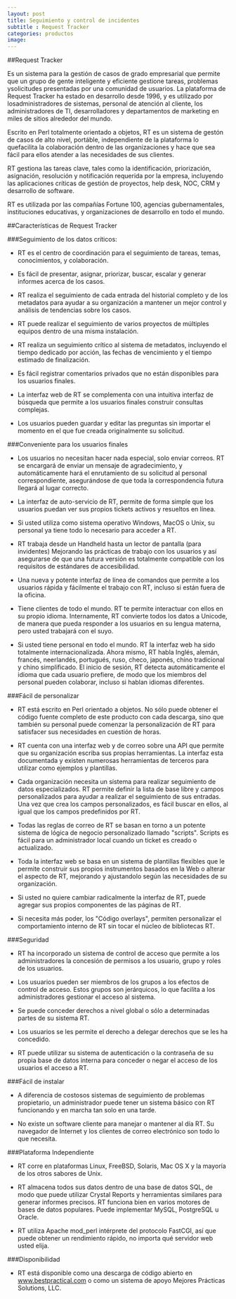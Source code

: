 ```yaml
---
layout: post
title: Seguimiento y control de incidentes
subtitle : Request Tracker 
categories: productos
image: 
---
```


##Request Tracker 

Es un sistema para la gestión de casos de grado empresarial que permite que un grupo de gente inteligente y eficiente gestione tareas, problemas ysolicitudes presentadas por una comunidad de usuarios. La plataforma de Request Tracker ha estado en desarrollo desde 1996, y es utilizado por losadministradores de sistemas, personal de atención al cliente, los administradores de TI, desarrolladores y departamentos de marketing en miles de sitios alrededor del mundo.

Escrito en Perl totalmente orientado a objetos, RT es un sistema de gestón de casos de alto nivel, portáble, independiente de la plataforma lo quefacilita la colaboración dentro de las organizaciones y hace que sea fácil para ellos atender a las necesidades de sus clientes.

RT gestiona las tareas clave, tales como la identificación, priorización, asignación, resolución y notificación requerida por la empresa, incluyendo las aplicaciones críticas de gestión de proyectos, help desk, NOC, CRM y desarrollo de software.

RT es utilizada por las compañías Fortune 100, agencias gubernamentales, instituciones educativas, y organizaciones de desarrollo en todo el mundo.

##Características de Request Tracker

###Seguimiento de los datos críticos:

* RT es el centro de coordinación para el seguimiento de tareas, temas, conocimientos, y colaboración. 

* Es fácil de presentar, asignar, priorizar, buscar, escalar y generar informes acerca de los casos. 

* RT realiza el seguimiento de cada entrada del historial completo y de los metadatos para ayudar a su organización a mantener un mejor control y análisis de tendencias sobre los casos.

* RT puede realizar el seguimiento de varios proyectos de múltiples equipos dentro de una misma instalación. 

* RT realiza un seguimiento crítico al sistema de metadatos, incluyendo el tiempo dedicado por acción, las fechas de vencimiento y el tiempo estimado de finalización. 

* Es fácil registrar comentarios privados que no están disponibles para los usuarios finales.

* La interfaz web de RT se complementa con una intuitiva interfaz de búsqueda que permite a los usuarios finales construir consultas complejas.

* Los usuarios pueden guardar y editar las preguntas sin importar el momento en el que fue creada originalmente su solicitud.

###Conveniente para los usuarios finales

* Los usuarios no necesitan hacer nada especial, solo enviar correos. RT se encargará de enviar un mensaje de agradecimiento, y automáticamente hará el enrutamiento de su solicitud al personal correspondiente, asegurándose de que toda la correspondencia futura llegará al lugar correcto. 

* La interfaz de auto-servicio de RT, permite de forma simple que los usuarios puedan ver sus propios tickets activos y resueltos en línea. 

* Si usted utiliza como sistema operativo Windows, MacOS o Unix, su personal ya tiene todo lo necesario para acceder a RT.

* RT trabaja desde un Handheld hasta un lector de pantalla (para invidentes) Mejorando las prácticas de trabajo con los usuarios y así asegurarse de que una futura versión es totalmente compatible con los requisitos de estándares de accesibilidad.

* Una nueva y potente interfaz de línea de comandos que permite a los usuarios rápida y fácilmente el trabajo con RT, incluso si están fuera de la oficina. 

* Tiene clientes de todo el mundo. RT te permite interactuar con ellos en su propio idioma. Internamente, RT convierte todos los datos a Unicode, de manera que pueda responder a los usuarios en su lengua materna, pero usted trabajará con el suyo.

* Si usted tiene personal en todo el mundo. RT la interfaz web ha sido totalmente internacionalizada. Ahora mismo, RT habla Inglés, alemán, francés, neerlandés, portugués, ruso, checo, japonés, chino tradicional y chino simplificado. El inicio de sesión, RT detecta automáticamente el idioma que cada usuario prefiere, de modo que los miembros del personal pueden colaborar, incluso si hablan idiomas diferentes.

###Fácil de personalizar

* RT está escrito en Perl orientado a objetos. No sólo puede obtener el código fuente completo de este producto con cada descarga, sino que también su personal puede comenzar la personalización de RT para satisfacer sus necesidades en cuestión de horas.

* RT cuenta con una interfaz web y de correo sobre una API que permite que su organización escriba sus propias herramientas. La interfaz esta documentada y existen numerosas herramientas de terceros para utilizar como ejemplos y plantillas.

* Cada organización necesita un sistema para realizar seguimiento de datos especializados. RT permite definir la lista de base libre y campos personalizados para ayudar a realizar el seguimiento de sus entradas. Una vez que crea los campos personalizados, es fácil buscar en ellos, al igual que los campos predefinidos por RT. 

* Todas las reglas de correo de RT se basan en torno a un potente sistema de lógica de negocio personalizado llamado "scripts". Scripts es fácil para un administrador local cuando un ticket es creado o actualizado. 

* Toda la interfaz web se basa en un sistema de plantillas flexibles que le permite construir sus propios instrumentos basados en la Web o alterar el aspecto de RT, mejorando y ajustandolo según las necesidades de su organización. 

* Si usted no quiere cambiar radicalmente la interfaz de RT, puede agregar sus propios componentes de las páginas de RT. 

* Si necesita más poder, los "Código overlays", permiten personalizar el comportamiento interno de RT sin tocar el núcleo de bibliotecas RT.

###Seguridad

* RT ha incorporado un sistema de control de acceso que permite a los administradores la concesión de permisos a los usuario, grupo y roles de los usuarios. 

* Los usuarios pueden ser miembros de los grupos a los efectos de control de acceso. Estos grupos son jerárquicos, lo que facilita a los administradores gestionar el acceso al sistema. 

* Se puede conceder derechos a nivel global o sólo a determinadas partes de su sistema RT. 

* Los usuarios se les permite el derecho a delegar derechos que se les ha concedido. 

* RT puede utilizar su sistema de autenticación o la contraseña de su propia base de datos interna para conceder o negar el acceso de los usuarios el acceso a RT.

###Fácil de instalar

* A diferencia de costosos sistemas de seguimiento de problemas propietario, un administrador puede tener un sistema básico con RT funcionando y en marcha tan solo en una tarde.

* No existe un software cliente para manejar o mantener al día RT. Su navegador de Internet y los clientes de correo electrónico son todo lo que necesita.

###Plataforma Independiente

* RT corre en plataformas Linux, FreeBSD, Solaris, Mac OS X y la mayoría de los otros sabores de Unix. 

* RT almacena todos sus datos dentro de una base de datos SQL, de modo que puede utilizar Crystal Reports y herramientas similares para generar informes precisos. RT funciona bien en varios motores de bases de datos populares. Puede implementar MySQL, PostgreSQL u Oracle. 

* RT utiliza Apache mod_perl intérprete del protocolo FastCGI, así que puede obtener un rendimiento rápido, no importa qué servidor web usted elija.

###Disponibilidad

* RT está disponible como una descarga de código abierto en www.bestpractical.com o como un sistema de apoyo Mejores Prácticas Solutions, LLC.
